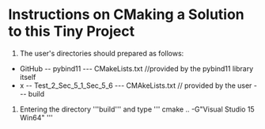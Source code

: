 # Instructions on CMaking a Solution to this Tiny Project
1. The user's directories should prepared as follows:
  - GitHub
   -- pybind11
     --- CMakeLists.txt //provided by the pybind11 library itself
  - x
   -- Test_2_Sec_5_1_Sec_5_6
    --- CMAkeLists.txt // provided by the user
    --- build
1. Entering the directory '''build''' and type
  '''
  cmake .. -G"Visual Studio 15 Win64"
  '''